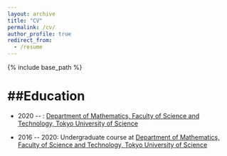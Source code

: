 ```yaml
---
layout: archive
title: "CV"
permalink: /cv/
author_profile: true
redirect_from:
  - /resume
---
```


{% include base_path %}

##Education
======

* 2020 --     : [Department of Mathematics, Faculty of Science and Technology, Tokyo University of Science](https://www.tus.ac.jp/en/fac/riko/math.html)

* 2016 -- 2020: Undergraduate course at [Department of Mathematics, Faculty of Science and Technology, Tokyo University of Science](https://www.tus.ac.jp/en/fac/riko/math.html)

